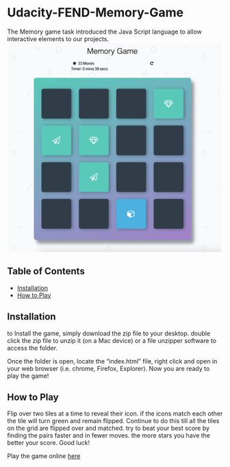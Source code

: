 # Udacity-FEND-Memory-Game
The Memory game task introduced the Java Script language to allow interactive elements to our projects. 
<img src="https://github.com/H-R-Design/Udacity-FEND-Memory-Game/blob/gh-pages/img/Memory%20Game.png" alt="drawing" width="500" height= "489"/>
## Table of Contents

- [Installation](#Installation)
- [How to Play](#How-to-Play)

## Installation
to Install the game, simply download the zip file to your desktop. double click the zip file to unzip it (on a Mac device) or a file unzipper software to access the folder. 

Once the folder is open, locate the “index.html” file, right click and open in your web browser (i.e. chrome, Firefox, Explorer). Now you are ready to play the game! 

## How to Play

Flip over two tiles at a time to reveal their icon. if the icons match each other the tile will turn green and remain flipped. Continue to do this till all the tiles on the grid are flipped over and matched. try to beat your best score by finding the pairs faster and in fewer moves. the more stars you have the better your score. 
Good luck! 

Play the game online
<a href="https://h-r-design.github.io/Udacity-FEND-Memory-Game/" target = "_blank"> here</a>

